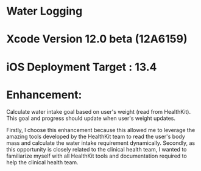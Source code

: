 # Water Logging 

 # Xcode Version 12.0 beta (12A6159)
 # iOS Deployment Target : 13.4
 
 # Enhancement:
 Calculate water intake goal based on user's weight (read from HealthKit). This
goal and progress should update when user's weight updates.

Firstly, I choose this enhancement because this allowed me to leverage the amazing tools developed by the HealthKit team to read the user's body mass and calculate the water intake requirement dynamically.
Secondly, as this opportunity is closely related to the clinical health team, I wanted to familiarize myself with all HealthKit tools and documentation required to help the clinical health team.
